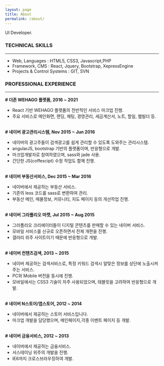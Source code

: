 ```yaml
---
layout: page
title: About
permalink: /about/
---
```


UI Developer.

### TECHNICAL SKILLS
---
- Web, Languages : HTML5, CSS3, Javascript,PHP
- Framework, CMS : React, Jquery, Bootstrap, XepressEngine
- Projects & Control Systems : GIT, SVN


### PROFESSIONAL EXPERIENCE
---
**# 더존 WEHAGO 플랫폼, 2016 ~ 2021**

- React 기반 WEHAGO 플랫폼의 전반적인 서비스 마크업 진행.
- 주요 서비스로 메인화면, 랜딩, 채팅, 경영관리, 세금계산서, 노트, 할일, 웹빌더 등.
<br><br>

**# 네이버 광고관리시스템, Nov 2015 ~ Jun 2016**

- 네이버의 광고주들이 검색광고를 쉽게 관리할 수 있도록 도와주는 관리시스템.
- angularJS, bootstrap 기반의 플랫폼이며, 반응형으로 개발.
- 마크업개발자로 참여하였으며, sass와 jade 사용.
- 간단한 JS(coffescipt) 수정 작업도 함께 진행.
<br><br>

**# 네이버 부동산서비스, Dec 2015 ~ Mar 2016**

- 네이버에서 제공하는 부동산 서비스.
- 기존의 less 코드를  sass로 변환하여 관리.
- 부동산 메인, 매물정보, 커뮤니티, 지도 페이지 등의 개선작업 진행.
<br><br>

**# 네이버 그라폴리오 마켓, Jul 2015 ~ Aug 2015**

- 그라폴리오 크리에이터들이 디지털 콘텐츠를 판매할 수 있는 네이버 서비스.
- 모바일 서비스를 신규로 오픈하면서 전체 개편을 진행.
- 갤러리 위주 사이트이기 때문에 반응형으로 개발.
<br><br>

**# 네이버 컨텐츠검색, 2013 ~ 2015**

- 네이버 제공하는 검색서비스로, 특정 키워드 검색시 알맞은 정보를 상단에 노출시켜 주는 서비스.
- PC와 Mobile 버전을 동시에 진행.
- 모바일에서는 CSS3 기술이 자주 사용되었으며, 태블릿을 고려하여 반응형으로 개발.
<br><br>

**# 네이버 N스토어/앱스토어, 2012 ~ 2014**

- 네이버에서 제공하는 스토어 서비스입니다.
- 마크업 개발을 담당했으며, 메인페이지,각종 이벤트 페이지 등 개발.
<br><br>

**# 네이버 금융서비스, 2012 ~ 2013**

- 네이버에서 제공하는 금융서비스.
- 서스테이닝 위주의 개발을 진행.
- IE6까지 크로스브라우징하여 개발.
